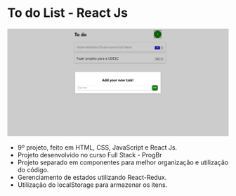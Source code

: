 # To do List - React Js

![Screenshot](screenshot.png)

* 9º projeto, feito em HTML, CSS, JavaScript e React Js.
* Projeto desenvolvido no curso Full Stack - ProgBr
* Projeto separado em componentes para melhor organização e utilização do código.
* Gerenciamento de estados utilizando React-Redux.
* Utilização do localStorage para armazenar os itens.